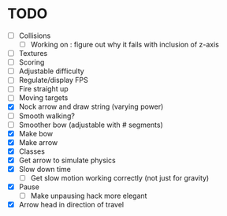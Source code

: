 # TODO
- [ ] Collisions
  - [ ] Working on : figure out why it fails with inclusion of z-axis
- [ ] Textures
- [ ] Scoring
- [ ] Adjustable difficulty
- [ ] Regulate/display FPS
- [ ] Fire straight up
- [ ] Moving targets
- [x] Nock arrow and draw string (varying power)
- [ ] Smooth walking?
- [ ] Smoother bow (adjustable with # segments)
- [x] Make bow
- [x] Make arrow
- [x] Classes
- [x] Get arrow to simulate physics
- [x] Slow down time
  - [ ] Get slow motion working correctly (not just for gravity)
- [x] Pause
  - [ ] Make unpausing hack more elegant
- [x] Arrow head in direction of travel
